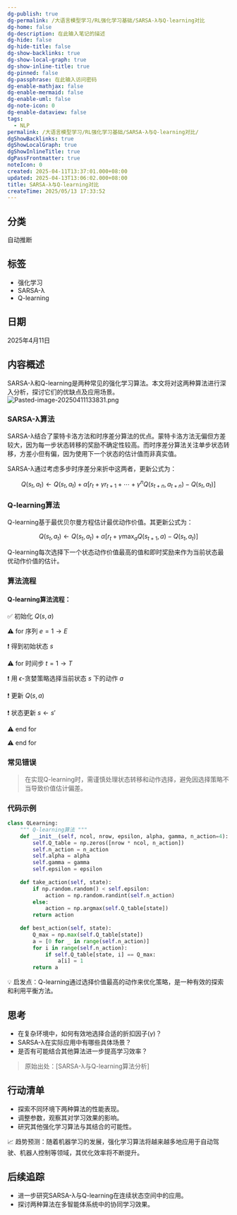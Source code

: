 ```yaml
---
dg-publish: true
dg-permalink: /大语言模型学习/RL强化学习基础/SARSA-λ与Q-learning对比
dg-home: false
dg-description: 在此输入笔记的描述
dg-hide: false
dg-hide-title: false
dg-show-backlinks: true
dg-show-local-graph: true
dg-show-inline-title: true
dg-pinned: false
dg-passphrase: 在此输入访问密码
dg-enable-mathjax: false
dg-enable-mermaid: false
dg-enable-uml: false
dg-note-icon: 0
dg-enable-dataview: false
tags:
  - NLP
permalink: /大语言模型学习/RL强化学习基础/SARSA-λ与Q-learning对比/
dgShowBacklinks: true
dgShowLocalGraph: true
dgShowInlineTitle: true
dgPassFrontmatter: true
noteIcon: 0
created: 2025-04-11T13:37:01.000+08:00
updated: 2025-04-13T13:06:02.000+08:00
title: SARSA-λ与Q-learning对比
createTime: 2025/05/13 17:33:52
---
```




## 分类
自动推断



## 标签
- 强化学习
- SARSA-λ
- Q-learning



## 日期
2025年4月11日



## 内容概述
SARSA-λ和Q-learning是两种常见的强化学习算法。本文将对这两种算法进行深入分析，探讨它们的优缺点及应用场景。
![Pasted-image-20250411133831.png](/img/user/%E9%99%84%E4%BB%B6/Pasted%20image%2020250411133831.png)

### SARSA-λ算法
SARSA-λ结合了蒙特卡洛方法和时序差分算法的优点。蒙特卡洛方法无偏但方差较大，因为每一步状态转移的奖励不确定性较高。而时序差分算法关注单步状态转移，方差小但有偏，因为使用下一个状态的估计值而非真实值。

SARSA-λ通过考虑多步时序差分来折中这两者，更新公式为：

$$
Q(s_t, a_t) \leftarrow Q(s_t, a_t) + \alpha [r_t + \gamma r_{t+1} + \cdots + \gamma^n Q(s_{t+n}, a_{t+n}) - Q(s_t, a_t)]
$$


### Q-learning算法
Q-learning基于最优贝尔曼方程估计最优动作价值。其更新公式为：

$$
Q(s_t, a_t) \leftarrow Q(s_t, a_t) + \alpha [r_t + \gamma \max_{a} Q(s_{t+1}, a) - Q(s_t, a_t)]
$$

Q-learning每次选择下一个状态动作价值最高的值和即时奖励来作为当前状态最优动作价值的估计。


### 算法流程

#### Q-learning算法流程：
✅ 初始化 $Q(s, a)$

⚠ for 序列 $e = 1 \rightarrow E$

❗ 得到初始状态 $s$

⚠ for 时间步 $t = 1 \rightarrow T$

❗ 用 $\epsilon$-贪婪策略选择当前状态 $s$ 下的动作 $a$

❗ 更新 $Q(s, a)$

❗ 状态更新 $s \leftarrow s'$

⚠ end for

⚠ end for


### 常见错误
> 在实现Q-learning时，需谨慎处理状态转移和动作选择，避免因选择策略不当导致价值估计偏差。


### 代码示例
```python
class QLearning:
    """ Q-learning算法 """
    def __init__(self, ncol, nrow, epsilon, alpha, gamma, n_action=4):
        self.Q_table = np.zeros([nrow * ncol, n_action])
        self.n_action = n_action
        self.alpha = alpha
        self.gamma = gamma
        self.epsilon = epsilon
    
    def take_action(self, state):
        if np.random.random() < self.epsilon:
            action = np.random.randint(self.n_action)
        else:
            action = np.argmax(self.Q_table[state])
        return action
    
    def best_action(self, state):
        Q_max = np.max(self.Q_table[state])
        a = [0 for _ in range(self.n_action)]
        for i in range(self.n_action):
            if self.Q_table[state, i] == Q_max:
                a[i] = 1
        return a
```

💡 启发点：Q-learning通过选择价值最高的动作来优化策略，是一种有效的探索和利用平衡方法。



## 思考
- 在复杂环境中，如何有效地选择合适的折扣因子($\gamma$)？
- SARSA-λ在实际应用中有哪些具体场景？
- 是否有可能结合其他算法进一步提高学习效率？

> 原始出处：[SARSA-λ与Q-learning算法分析]



## 行动清单
- 探索不同环境下两种算法的性能表现。
- 调整参数，观察其对学习效果的影响。
- 研究其他强化学习算法与其结合的可能性。

📈 趋势预测：随着机器学习的发展，强化学习算法将越来越多地应用于自动驾驶、机器人控制等领域，其优化效率将不断提升。



## 后续追踪
- 进一步研究SARSA-λ与Q-learning在连续状态空间中的应用。
- 探讨两种算法在多智能体系统中的协同学习效果。
